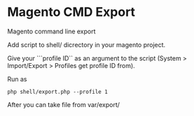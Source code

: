 # Magento CMD Export
Magento command line export

Add script to shell/ dicrectory in your magento project.

Give your ```profile ID`` as an argument to the script (System > Import/Export > Profiles get profile ID from).

Run as 

```
php shell/export.php --profile 1
```

After you can take file from var/export/
